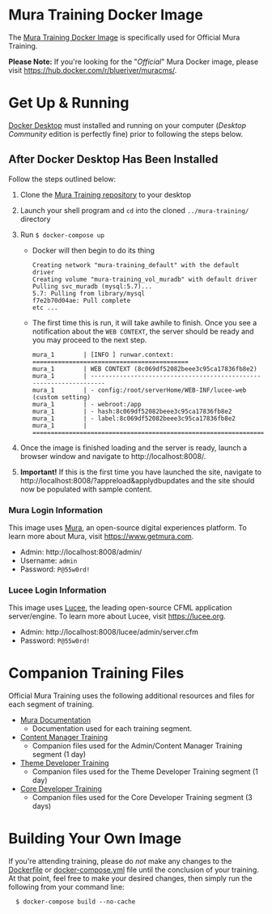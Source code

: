 # Mura Training Docker Image

The [Mura Training Docker Image](https://hub.docker.com/r/stevewithington/mura-training) is specifically used for Official Mura Training.

**Please Note:** If you're looking for the "*Official*" Mura Docker image, please visit https://hub.docker.com/r/blueriver/muracms/.


# Get Up & Running

[Docker Desktop](https://www.docker.com/products/docker-desktop) must installed and running on your computer (*Desktop Community* edition is perfectly fine) prior to following the steps below.

## After Docker Desktop Has Been Installed

Follow the steps outlined below:

1. Clone the [Mura Training repository](https://github.com/stevewithington/mura-training) to your desktop
2. Launch your shell program and `cd` into the cloned `../mura-training/` directory
3. Run `$ docker-compose up`
    * Docker will then begin to do its thing
        ```
        Creating network "mura-training_default" with the default driver
        Creating volume "mura-training_vol_muradb" with default driver
        Pulling svc_muradb (mysql:5.7)...
        5.7: Pulling from library/mysql
        f7e2b70d04ae: Pull complete
        etc ...
        ```
    * The first time this is run, it will take awhile to finish. Once you see a notification about the `WEB CONTEXT`, the server should be ready and you may proceed to the next step.    

        ``` 
        mura_1        | [INFO ] runwar.context: ===========================================
        mura_1        | WEB CONTEXT (8c069df52082beee3c95ca17836fb8e2)
        mura_1        | -------------------------------------------------------------------
        mura_1        | - config:/root/serverHome/WEB-INF/lucee-web (custom setting)
        mura_1        | - webroot:/app
        mura_1        | - hash:8c069df52082beee3c95ca17836fb8e2
        mura_1        | - label:8c069df52082beee3c95ca17836fb8e2
        mura_1        | ===================================================================
        ```

4. Once the image is finished loading and the server is ready, launch a browser window and navigate to http://localhost:8008/.
5. **Important!** If this is the first time you have launched the site, navigate to http://localhost:8008/?appreload&applydbupdates and the site should now be populated with sample content.


### Mura Login Information

This image uses [Mura](https://www.getmura.com), an open-source digital experiences platform. To learn more about Mura, visit https://www.getmura.com.
* Admin: http://localhost:8008/admin/
* Username: `admin`
* Password: `P@55w0rd!`


### Lucee Login Information

This image uses [Lucee](https://lucee.org), the leading open-source CFML application server/engine. To learn more about Lucee, visit https://lucee.org.
* Admin: http://localhost:8008/lucee/admin/server.cfm
* Password: `P@55w0rd!`


# Companion Training Files

Official Mura Training uses the following additional resources and files for each segment of training.

* [Mura Documentation](https://docs.getmura.com)
    * Documentation used for each training segment.
* [Content Manager Training](https://github.com/stevewithington/mura-training/tree/master/www/training/1-admin)
    * Companion files used for the Admin/Content Manager Training segment (1 day)
* [Theme Developer Training](https://github.com/stevewithington/mura-training/tree/master/www/training/2-theme)
    * Companion files used for the Theme Developer Training segment (1 day)
* [Core Developer Training](https://github.com/stevewithington/mura-training/tree/master/www/training/3-core)
    * Companion files used for the Core Developer Training segment (3 days)


# Building Your Own Image

If you're attending training, please do *not* make any changes to the [Dockerfile](https://github.com/stevewithington/mura-training/blob/master/Dockerfile) or [docker-compose.yml](https://github.com/stevewithington/mura-training/blob/master/docker-compose.yml) file until the conclusion of your training. At that point, feel free to make your desired changes, then simply run the following from your command line:

```
  $ docker-compose build --no-cache
```